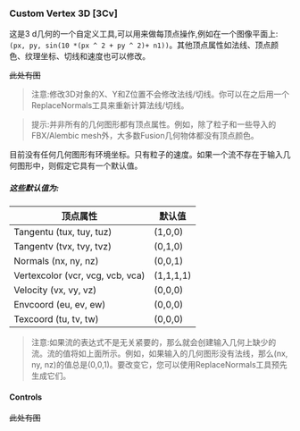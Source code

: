 ### **Custom Vertex 3D [3Cv]**

这是3 d几何的一个自定义工具,可以用来做每顶点操作,例如在一个图像平面上:`(px, py, sin(10 *(px ^ 2 + py ^ 2)+ n1))`。其他顶点属性如法线、顶点颜色、纹理坐标、切线和速度也可以修改。

~~此处有图~~

> 注意:修改3D对象的X、Y和Z位置不会修改法线/切线。你可以在之后用一个ReplaceNormals工具来重新计算法线/切线。

> 提示:并非所有的几何图形都有顶点属性。例如，除了粒子和一些导入的FBX/Alembic mesh外，大多数Fusion几何物体都没有顶点颜色。

目前没有任何几何图形有环境坐标。只有粒子的速度。如果一个流不存在于输入几何图形中，则假定它具有一个默认值。

##### 这些默认值为:

| 顶点属性                         | 默认值    |
| -------------------------------- | --------- |
| Tangentu (tux, tuy, tuz)         | (1,0,0)   |
| Tangentv (tvx, tvy, tvz)         | (0,1,0)   |
| Normals (nx, ny, nz)             | (0,0,1)   |
| Vertexcolor (vcr, vcg, vcb, vca) | (1,1,1,1) |
| Velocity (vx, vy, vz)            | (0,0,0)   |
| Envcoord (eu, ev, ew)            | (0,0,0)   |
| Texcoord (tu, tv, tw)            | (0,0,0)   |

> 注意:如果流的表达式不是无关紧要的，那么就会创建输入几何上缺少的流。流的值将如上面所示。例如，如果输入的几何图形没有法线，那么(nx, ny, nz)的值总是(0,0,1)。要改变它，您可以使用ReplaceNormals工具预先生成它们。

#### Controls

~~此处有图~~